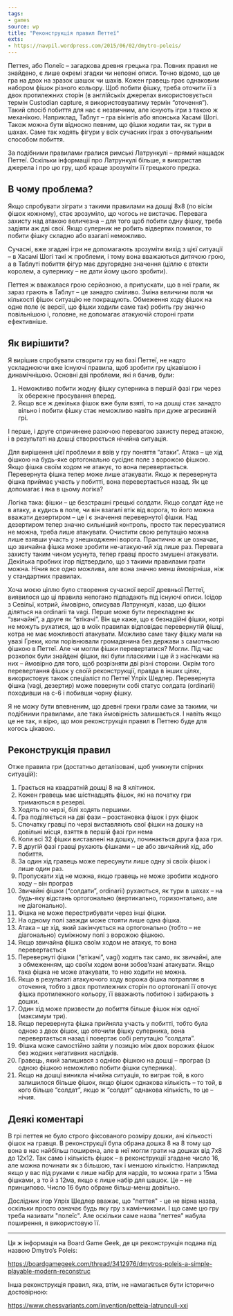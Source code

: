 ```yaml
---
tags:
- games
source: wp
title: "Реконструкція правил Петтеї"
exts:
- https://navpil.wordpress.com/2015/06/02/dmytro-poleis/
---
```

Петтея, або Полеїс – загадкова древня грецька гра. Повних правил не знайдено, є лише окремі згадки чи неповні описи. Точно відомо, що це гра на двох на зразок шашок чи шахів. Кожен гравець грає однаковим набором фішок різного кольору. Щоб побити фішку, треба оточити її з двох протилежних сторін (в англійськіх джерелах використовується термін Custodian capture, я використовуватиму термін “оточення”). Такий спосіб побиття для нас є незвичним, але існують ігри з такою ж механікою. Наприклад, Таблут – гра вікінгів або японська Хасамі Шогі. Також можна бути відносно певним, що фішки ходили так, як тури в шахах. Саме так ходять фігури у всіх сучасних іграх з оточувальним способом  побиття.

За подібними правилами гралися римські Латрункулі – прямий нащадок Петтеї. Оскільки інформації про Латрункулі більше, я використав джерела і про цю гру, щоб краще зрозуміти її грецького предка.

## В чому проблема?

Якщо спробувати зіграти з такими правилами на дошці 8х8 (по вісім фішок кожному), стає зрозуміло, що чогось не вистачає. Перевага захисту над атакою величезна – для того щоб побити одну фішку, треба задіяти аж дві свої. Якщо суперник не робить відвертих помилок, то побити фішку складно або взагалі неможливо.

Сучасні, вже згадані ігри не допомагають зрозуміти вихід з цієї ситуації – в Хасамі Шогі такі ж проблеми, і тому вона вважаються дитячою грою, а в Таблуті побиття фігур має другорядне значення (ціллю є втекти королем, а супернику – не дати йому цього зробити).

Петтея ж вважалася грою серйозною, а припускати, що в неї грали, як зараз грають в Таблут – це занадто сміливо. Зміна величини поля чи кількості фішок ситуацію не покращують. Обмеження ходу фішок на одне поле (є версії, що фішки ходили саме так) робить гру значно повільнішою і, головне, не допомагає атакуючій стороні грати ефективніше.

## Як вирішити?

Я вирішив спробувати створити гру на базі Петтеї, не надто ускладнюючи вже існуючі правила, щоб зробити гру цікавішою і динамічнішою. Основні дві проблеми, які я бачив, були:

1. Неможливо побити жодну фішку суперника в першій фазі гри через їх обережне просування вперед.
2. Якщо все ж декілька фішок вже були взяті, то на дошці стає занадто вільно і побити фішку стає неможливо навіть при дуже агресивній грі.

І перше, і друге спричинене разючою перевагою захисту перед атакою, і в результаті на дошці створюється нічийна ситуація.

Для вирішення цієї проблеми я ввів у гру поняття “атаки”. Атака – це хід фішкою на будь-яке ортогонально сусіднє поле з ворожою фішкою. Якщо фішка своїм ходом не атакує, то вона перевертається. Перевернута фішка тепер може лише атакувати. Якщо ж перевернута фішка приймає участь у побитті, вона перевертається назад. Як це допомагає і яка в цьому логіка?

Логіка така: фішки – це безстрашні грецькі солдати. Якщо солдат йде не в атаку, а кудись в поле, чи він взагалі втік від ворога, то його можна вважати дезертиром – це і є значення перевернутої фішки. Над дезертиром тепер значно сильніший контроль, просто так пересуватися не можна, треба лише атакувати. Очистити свою репутацію можна лише взявши участь у знешкодженні ворога. Практично ж це означає, що звичайна фішка може зробити не-атакуючий хід лише раз. Перевага захисту таким чином усунута, тепер гравці просто змушені атакувати. Декілька пробних ігор підтвердило, що з такими правилами грати можна. Нічия все одно можлива, але вона значно менш ймовірніша, ніж у стандартних правилах.

Хоча моєю ціллю було створення сучасної версії древньої Петтеї, виявилося що ці правила непогано підпадають під існуючі описи. Ісідор з Севільї, котрий, ймовірно, описував Латрункулі, казав, що фішки діляться на ordinarii та vagi. Перше може бути перекладене як “звичайні”, а друге як “втікачі”. Він ще каже, що є безнадійні фішки, котрі не можуть рухатися, що в моїх правилах відповідає перевернутій фішці, котра не має можливості атакувати. Можливо саме таку фішку мали на увазі Греки, коли порівнювали громадянина без держави з самотньою фішкою в Петтеї. Але чи могли фішки перевертатися? Могли. Під час розкопок були знайдені фішки, які були пласкими і ще й з насічками на них – ймовірно для того, щоб розрізняти дві різні сторони. Окрім того перевертання фішок у своїй реконструкції, правда в інших цілях, використовує також спеціаліст по Петтеї Улріх Шедлер.
Перевернута фішка (vagi, дезертир) може повернути собі статус солдата (ordinarii) походивши на c-6 і побивши чорну фішку.

Я не можу бути впевненим, що древні греки грали саме за такими, чи подібними правилами, але така ймовірність залишається. І навіть якщо це не так, я вірю, що моя реконструкція правил в Петтею буде для когось цікавою.

## Реконструкція правил

Отже правила гри (достатньо деталізовані, щоб уникнути спірних ситуацій):

1. Грається на квадратній дошці 8 на 8 клітинок.
2. Кожен гравець має шістнадцять фішок, які на початку гри тримаються в резерві.
3. Ходять по черзі, білі ходять першими.
4. Гра поділяється на дві фази – розстановка фішок і рух фішок
5. Спочатку гравці по черзі виставляють свої фішки на дошку на довільні місця, взяття в першій фазі гри нема
6. Коли всі 32 фішки виставлені на дошку, починається друга фаза гри.
7. В другій фазі гравці рухають фішками – це або звичайний хід, або побиття.
8. За один хід гравець може пересунути лише одну зі своїх фішок і лише один раз.
9. Пропускати хід не можна, якщо гравець не може зробити жодного ходу – він програв
10. Звичайні фішки (“солдати”, ordinarii) рухаються, як тури в шахах – на будь-яку відстань ортогонально (вертикально, горизонтально, але не діагонально).
11. Фішка не може перестрибувати через інші фішки.
12. На одному полі завжди може стояти лише одна фішка.
13. Атака – це хід, який закінчується на ортогонально (тобто – не діагонально) суміжному полі з ворожою фішкою.
14. Якщо звичайна фішка своїм ходом не атакує, то вона перевертається
15. Перевернуті фішки (“втікачі”, vagi) ходять так само, як звичайні, але з обмеженням, що своїм ходом вони зобов’язані атакувати. Якщо така фішка не може атакувати, то нею ходити не можна.
16. Якщо в результаті атакуючого ходу ворожа фішка потрапляє в оточення, тобто з двох протилежних сторін по ортогоналі її оточує фішка протилежного кольору, її вважають побитою і забирають з дошки.
17. Один хід може призвести до побиття більше фішок ніж одної (максимум три).
18. Якщо перевернута фішка прийняла участь у побитті, тобто була одною з двох фішок, що оточили фішку суперника, вона перевертається назад і повертає собі репутацію “солдата”.
19. Фішка може самостійно зайти у позицію між двох ворожих фішок без жодних негативних наслідків.
20. Гравець, який залишився з однією фішкою на дошці – програв (з одною фішкою неможливо побити фішки суперника).
21. Якщо на дошці виникла нічийна ситуація, то виграє той, в кого залишилося більше фішок, якщо фішок однакова кількість – то той, в кого більше “солдат”, якщо ж “солдат” однакова кількість, то це – нічия.

## Деякі коментарі

В грі петтея не було строго фіксованого розміру дошки, ані кількості фішок на гравця. В реконструкції була обрана дошка 8 на 8 тому що вона в нас найбільш поширена, але в неї могли грати на дошках від 7х8 до 12х12. Так само і кількість фішок – в реконструкції згадане число 16, але можна починати як з більшою, так і меншою кількістю. Наприклад якщо у вас під руками є лише набір для нардів, то можна грати з 15ма фішками, а то й з 12ма, якщо є лише набір для шашок. Це – не принципово. Число 16 було обране більш-менш довільно.

Дослідник ігор Улріх Шедлер вважає, що "петтея" - це не вірна назва, оскільки просто означає будь яку гру з камінчиками.
І що саме цю гру треба називати "полеїс".
Але оскільки саме назва "петтея" набула поширення, я використовую її.

---

Ця ж інформація на Board Game Geek, де ця реконструкція подана під назвою Dmytro’s Poleis:

https://boardgamegeek.com/thread/3412976/dmytros-poleis-a-simple-playable-modern-reconstruc

Інша реконструкція правил, яка, втім, не намагається бути історично достовірною:

https://www.chessvariants.com/invention/petteia-latrunculi-xxi